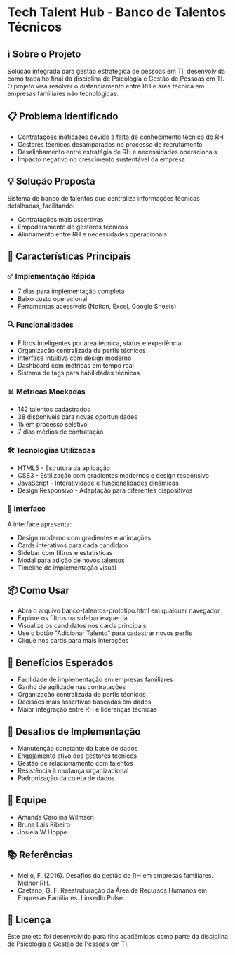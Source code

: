# Tech Talent Hub - Banco de Talentos Técnicos


## ℹ️ Sobre o Projeto
Solução integrada para gestão estratégica de pessoas em TI, desenvolvida como trabalho final da disciplina de Psicologia e Gestão de Pessoas em TI. O projeto visa resolver o distanciamento entre RH e área técnica em empresas familiares não tecnológicas.


## 📋 Problema Identificado
- Contratações ineficazes devido à falta de conhecimento técnico do RH
- Gestores técnicos desamparados no processo de recrutamento
- Desalinhamento entre estratégia de RH e necessidades operacionais
- Impacto negativo no crescimento sustentável da empresa

## 💡 Solução Proposta
Sistema de banco de talentos que centraliza informações técnicas detalhadas, facilitando:
- Contratações mais assertivas
- Empoderamento de gestores técnicos
- Alinhamento entre RH e necessidades operacionais

## 🚀 Características Principais

### ✅ Implementação Rápida

- 7 dias para implementação completa
- Baixo custo operacional
- Ferramentas acessíveis (Notion, Excel, Google Sheets)

### 🔍 Funcionalidades

- Filtros inteligentes por área técnica, status e experiência
- Organização centralizada de perfis técnicos
- Interface intuitiva com design moderno
- Dashboard com métricas em tempo real
- Sistema de tags para habilidades técnicas

### 📊 Métricas Mockadas

- 142 talentos cadastrados
- 38 disponíveis para novas oportunidades
- 15 em processo seletivo
- 7 dias médios de contratação

### 🛠️ Tecnologias Utilizadas

- HTML5 - Estrutura da aplicação
- CSS3 - Estilização com gradientes modernos e design responsivo
- JavaScript - Interatividade e funcionalidades dinâmicas
- Design Responsivo - Adaptação para diferentes dispositivos

### 🎨 Interface
A interface apresenta:

- Design moderno com gradientes e animações
- Cards interativos para cada candidato
- Sidebar com filtros e estatísticas
- Modal para adição de novos talentos
- Timeline de implementação visual

## 📦 Como Usar

- Abra o arquivo banco-talentos-prototipo.html em qualquer navegador
- Explore os filtros na sidebar esquerda
- Visualize os candidatos nos cards principais
- Use o botão "Adicionar Talento" para cadastrar novos perfis
- Clique nos cards para mais interações

## 🎯 Benefícios Esperados

- Facilidade de implementação em empresas familiares
- Ganho de agilidade nas contratações
- Organização centralizada de perfis técnicos
- Decisões mais assertivas baseadas em dados
- Maior integração entre RH e lideranças técnicas

## 🔄 Desafios de Implementação

- Manutenção constante da base de dados
- Engajamento ativo dos gestores técnicos
- Gestão de relacionamento com talentos
- Resistência à mudança organizacional
- Padronização da coleta de dados

## 👥 Equipe

- Amanda Carolina Wilmsen
- Bruna Laís Ribeiro
- Josiela W Hoppe

## 📚 Referências

- Mello, F. (2016). Desafios da gestão de RH em empresas familiares. Melhor RH.
- Caetano, G. F. Reestruturação da Área de Recursos Humanos em Empresas Familiares. LinkedIn Pulse.

## 📄 Licença
Este projeto foi desenvolvido para fins acadêmicos como parte da disciplina de Psicologia e Gestão de Pessoas em TI.
